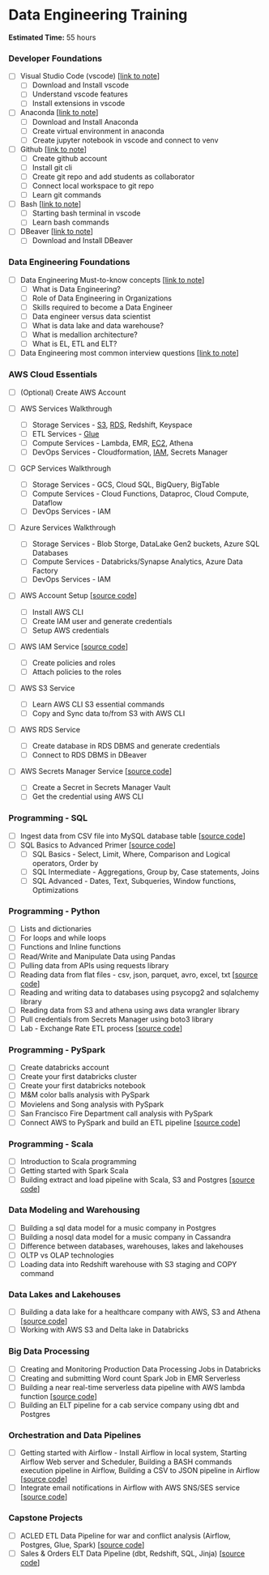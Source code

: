 # Data Engineering Training

**Estimated Time:** 55 hours

### Developer Foundations

* [ ] Visual Studio Code (vscode) [[link to note](01-foundations/developer/vscode)]
  * [ ] Download and Install vscode
  * [ ] Understand vscode features
  * [ ] Install extensions in vscode
* [ ] Anaconda [[link to note](01-foundations/developer/anaconda)]
  * [ ] Download and Install Anaconda
  * [ ] Create virtual environment in anaconda
  * [ ] Create jupyter notebook in vscode and connect to venv
* [ ] Github [[link to note](01-foundations/developer/github)]
  * [ ] Create github account
  * [ ] Install git cli
  * [ ] Create git repo and add students as collaborator
  * [ ] Connect local workspace to git repo
  * [ ] Learn git commands
* [ ] Bash [[link to note](01-foundations/developer/bash)]
  * [ ] Starting bash terminal in vscode
  * [ ] Learn bash commands
* [ ] DBeaver [[link to note](01-foundations/developer/dbeaver)]
  * [ ] Download and Install DBeaver

### Data Engineering Foundations

* [ ] Data Engineering Must-to-know concepts [[link to note](01-foundations/basics/README.md)]
  * [ ] What is Data Engineering?
  * [ ] Role of Data Engineering in Organizations
  * [ ] Skills required to become a Data Engineer
  * [ ] Data engineer versus data scientist
  * [ ] What is data lake and data warehouse?
  * [ ] What is medallion architecture?
  * [ ] What is EL, ETL and ELT?
* [ ] Data Engineering most common interview questions [[link to note](01-foundations/basics/README.md)]

### AWS Cloud Essentials

* [ ] (Optional) Create AWS Account
* [ ] AWS Services Walkthrough

  * [ ] Storage Services - [S3](01-foundations/cloud/aws/s3.md), [RDS](01-foundations/cloud/aws/rds.md), Redshift, Keyspace
  * [ ] ETL Services - [Glue](01-foundations/cloud/aws/glue.md)
  * [ ] Compute Services - Lambda, EMR, [EC2](01-foundations/cloud/aws/ec2/README.md), Athena
  * [ ] DevOps Services - Cloudformation, [IAM](01-foundations/cloud/aws/iam/README.md), Secrets Manager
* [ ] GCP Services Walkthrough

  * [ ] Storage Services - GCS, Cloud SQL, BigQuery, BigTable
  * [ ] Compute Services - Cloud Functions, Dataproc, Cloud Compute, Dataflow
  * [ ] DevOps Services - IAM
* [ ] Azure Services Walkthrough

  * [ ] Storage Services - Blob Storge, DataLake Gen2 buckets, Azure SQL Databases
  * [ ] Compute Services - Databricks/Synapse Analytics, Azure Data Factory
  * [ ] DevOps Services - IAM
* [ ] AWS Account Setup [[source code](01-foundations/cloud/aws/lab-aws-setup)]

  * [ ] Install AWS CLI
  * [ ] Create IAM user and generate credentials
  * [ ] Setup AWS credentials
* [ ] AWS IAM Service [[source code](01-foundations/cloud/aws/iam/README.md)]

  * [ ] Create policies and roles
  * [ ] Attach policies to the roles
* [ ] AWS S3 Service

  * [ ] Learn AWS CLI S3 essential commands
  * [ ] Copy and Sync data to/from S3 with AWS CLI
* [ ] AWS RDS Service

  * [ ] Create database in RDS DBMS and generate credentials
  * [ ] Connect to RDS DBMS in DBeaver
* [ ] AWS Secrets Manager Service [[source code](01-foundations/cloud/aws/secrets-manager)]

  * [ ] Create a Secret in Secrets Manager Vault
  * [ ] Get the credential using AWS CLI

### Programming - SQL

* [ ] Ingest data from CSV file into MySQL database table [[source code](02-storage/mysql/lab-data-ingestion-to-mysql)]
* [ ] SQL Basics to Advanced Primer [[source code](01-foundations/language/sql/mode)]
  * [ ] SQL Basics - Select, Limit, Where, Comparison and Logical operators, Order by
  * [ ] SQL Intermediate - Aggregations, Group by, Case statements, Joins
  * [ ] SQL Advanced - Dates, Text, Subqueries, Window functions, Optimizations

### Programming - Python

* [ ] Lists and dictionaries
* [ ] For loops and while loops
* [ ] Functions and Inline functions
* [ ] Read/Write and Manipulate Data using Pandas
* [ ] Pulling data from APIs using requests library
* [ ] Reading data from flat files - csv, json, parquet, avro, excel, txt [[source code](02-storage/flat-files/lab-data-loading-python)]
* [ ] Reading and writing data to databases using psycopg2 and sqlalchemy library
* [ ] Reading data from S3 and athena using aws data wrangler library
* [ ] Pull credentials from Secrets Manager using boto3 library
* [ ] Lab - Exchange Rate ETL process [[source code](01-foundations/language/python/lab-exchange-rate-etl)]

### Programming - PySpark

* [ ] Create databricks account
* [ ] Create your first databricks cluster
* [ ] Create your first databricks notebook
* [ ] M&M color balls analysis with PySpark
* [ ] Movielens and Song analysis with PySpark
* [ ] San Francisco Fire Department call analysis with PySpark
* [ ] Connect AWS to PySpark and build an ETL pipeline [[source code](03-processing/databricks/lab-databricks-pyspark-s3)]

### Programming - Scala

* [ ] Introduction to Scala programming
* [ ] Getting started with Spark Scala
* [ ] Building extract and load pipeline with Scala, S3 and Postgres [[source code](03-processing/databricks/lab-databricks-scala-postgres-s3)]

### Data Modeling and Warehousing

* [ ] Building a sql data model for a music company in Postgres
* [ ] Building a nosql data model for a music company in Cassandra
* [ ] Difference between databases, warehouses, lakes and lakehouses
* [ ] OLTP vs OLAP technologies
* [ ] Loading data into Redshift warehouse with S3 staging and COPY command

### Data Lakes and Lakehouses

* [ ] Building a data lake for a healthcare company with AWS, S3 and Athena [[source code](02-storage/lab-datalake-healthcare-s3-glue-athena)]
* [ ] Working with AWS S3 and Delta lake in Databricks

### Big Data Processing

* [ ] Creating and Monitoring Production Data Processing Jobs in Databricks
* [ ] Creating and submitting Word count Spark Job in EMR Serverless
* [ ] Building a near real-time serverless data pipeline with AWS lambda function [[source code](03-processing/aws-lambda-function/lab-lambda-csv-parquet)]
* [ ] Building an ELT pipeline for a cab service company using dbt and Postgres

### Orchestration and Data Pipelines

* [ ] Getting started with Airflow - Install Airflow in local system, Starting Airflow Web server and Scheduler, Building a BASH commands execution pipeline in Airflow, Building a CSV to JSON pipeline in Airflow [[source code](06-orchestration/airflow/lab-airflow-getting-started)]
* [ ] Integrate email notifications in Airflow with AWS SNS/SES service [[source code](06-orchestration/airflow/lab-airflow-email-notifications)]

### Capstone Projects

* [ ] ACLED ETL Data Pipeline for war and conflict analysis (Airflow, Postgres, Glue, Spark) [[source code](12-capstones/acled)]
* [ ] Sales & Orders ELT Data Pipeline (dbt, Redshift, SQL, Jinja) [[source code](12-capstones/dbt-redshift)]
